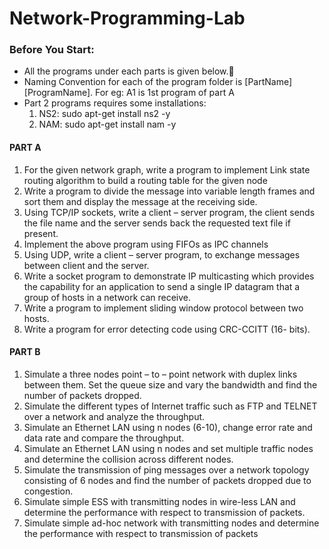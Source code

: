 # Network-Programming-Lab

### Before You Start:
<ul>
  <li> All the programs under each parts is given below.🔻
  <li> Naming Convention for each of the program folder is [PartName][ProgramName]. For eg: A1 is 1st program of part A</li>
  <li> Part 2 programs requires some installations:
    <ol>
        <li>NS2: sudo apt-get install ns2 -y</li>
        <li>NAM: sudo apt-get install nam  -y</li>
    </ol>
  </li>
</ul>

#### PART A
<ol>
  <li>For the given network graph, write a program to implement Link state routing algorithm to build a routing table for the given node</li>
  <li>Write a program to divide the message into variable length frames and sort them and display the message at the receiving side.</li>
  <li>Using TCP/IP sockets, write a client – server program, the client sends the file name and the server sends back the requested text file if present.</li>
  <li>Implement the above program using FIFOs as IPC channels</li>
  <li>Using UDP, write a client – server program, to exchange messages between client and the server.</li>
  <li>Write a socket program to demonstrate IP multicasting which provides the capability for an application to send a single IP datagram that a group of hosts in a network can receive.</li>
  <li>Write a program to implement sliding window protocol between two hosts.</li>
  <li>Write a program for error detecting code using CRC-CCITT (16- bits).</li>
</ol>

#### PART B
<ol>
  <li>Simulate a three nodes point – to – point network with duplex links between them. Set the queue size and vary the bandwidth and find the number of packets dropped.</li>
  <li>Simulate the different types of Internet traffic such as FTP and TELNET over a network and analyze the throughput.</li>
  <li>Simulate an Ethernet LAN using n nodes (6-10), change error rate and data rate and compare the throughput.</li>
  <li>Simulate an Ethernet LAN using n nodes and set multiple traffic nodes and determine the collision across different nodes.</li>
  <li>Simulate the transmission of ping messages over a network topology consisting of 6 nodes and find the number of packets dropped due to congestion.</li>
  <li>Simulate simple ESS with transmitting nodes in wire-less LAN and determine the performance with respect to transmission of packets.</li>
  <li>Simulate simple ad-hoc network with transmitting nodes and determine the performance with respect to transmission of packets</li>
</ol>
